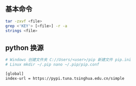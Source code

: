 ## 基本命令
```sh
tar -zxvf <file>
grep <'KEY'> [<file>] -r -a
strings <file>

```

## python 换源
```sh
# Windows 创建文件夹 C://Users/<user>/pip 新建文件 pip.ini
# Linux mkdir ~/.pip nano ~/.pip/pip.conf

[global]
index-url = https://pypi.tuna.tsinghua.edu.cn/simple
```
